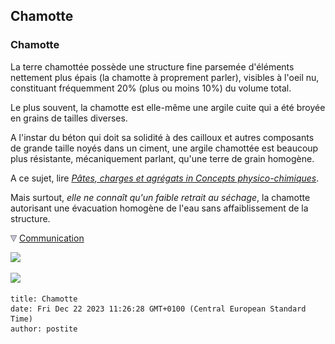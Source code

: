 ## Chamotte
### Chamotte
 La terre chamottée possède une structure fine parsemée d'éléments nettement plus épais (la chamotte à proprement parler), visibles à l'oeil nu, constituant fréquemment 20% (plus ou moins 10%) du volume total.

Le plus souvent, la chamotte est elle-même une argile cuite qui a été broyée en grains de tailles diverses.

A l'instar du béton qui doit sa solidité à des cailloux et autres composants de grande taille noyés dans un ciment, une argile chamottée est beaucoup plus résistante, mécaniquement parlant, qu'une terre de grain homogène.

A ce sujet, lire _[Pâtes, charges et agrégats in Concepts physico-chimiques](pateschargesagreg.html)_.

Mais surtout, _elle ne connaît qu'un faible retrait au séchage_, la chamotte autorisant une évacuation homogène de l'eau sans affaiblissement de la structure.



![](images/flechebas.gif) [Communication](http://www.artrealite.com/annonceurs.htm) 

[![](https://cbonvin.fr/sites/regie.artrealite.com/visuels/campagne1.png)](index-2.html#20131014)

![](https://cbonvin.fr/sites/regie.artrealite.com/visuels/campagne2.png)
```
title: Chamotte
date: Fri Dec 22 2023 11:26:28 GMT+0100 (Central European Standard Time)
author: postite
```
